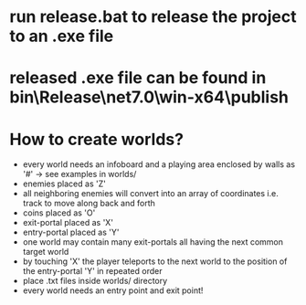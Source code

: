 # run release.bat to release the project to an .exe file
# released .exe file can be found in bin\Release\net7.0\win-x64\publish

# How to create worlds?
- every world needs an infoboard and a playing area enclosed by walls as '#' -> see examples in worlds/
- enemies placed as 'Z'
- all neighboring enemies will convert into an array of coordinates i.e. track to move along back and forth
- coins placed as 'O'
- exit-portal placed as 'X'
- entry-portal placed as 'Y'
- one world may contain many exit-portals all having the next common target world
- by touching 'X' the player teleports to the next world to the position of the entry-portal 'Y' in repeated order
- place <yourcustomworld>.txt files inside worlds/ directory
- every world needs an entry point and exit point!
